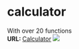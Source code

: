 # calculator

With over 20 functions<br>
<b>URL: </b><a href='http://ults.ee/projektid/calculator'>Calculator</a>
<img src='http://ults.ee/projektid/calculator/calculator.PNG'>

